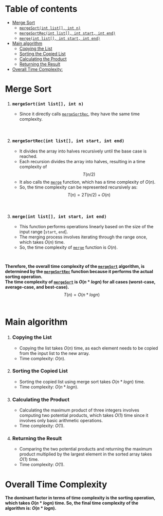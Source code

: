 # Table of contents
<!--toc:start-->
- [Merge Sort](#merge-sort)
  - [`mergeSort(int list[], int n)`](#mergesortint-list-int-n)
  - [`mergeSortRec(int list[], int start, int end)`](#mergesortrecint-list-int-start-int-end)
  - [`merge(int list[], int start, int end)`](#mergeint-list-int-start-int-end)
- [Main algorithm](#calculating-the-product)
  - [Copying the List](#copying-the-list)
  - [Sorting the Copied List](#sorting-the-copied-list)
  - [Calculating the Product](#calculating-the-product)
  - [Returning the Result](#returning-the-result)
- [Overall Time Complexity:](#overall-time-complexity)
<!--toc:end-->

# Merge Sort

1. ### `mergeSort(int list[], int n)`
   - Since it directly calls [`mergeSortRec`](#mergesortrecint-list-int-start-int-end), they have the same time complexity.
<br>

2. ### `mergeSortRec(int list[], int start, int end)`
   - It divides the array into halves recursively until the base case is reached.
   - Each recursion divides the array into halves, resulting in a time complexity of
   $$T(n/2)$$
   - It also calls the [`merge`](#mergeint-list-int-start-int-end) function, which has a time complexity of $O(n)$.
   - So, the time complexity can be represented recursively as:
   $$T(n) = 2T(n/2) + O(n)$$
<br>

3. ### `merge(int list[], int start, int end)`
   - This function performs operations linearly based on the size of the input range [`start`, `end`].<br>
   - The merging process involves iterating through the range once, which takes $O(n)$ time.<br>
   - So, the time complexity of [`merge`](#mergeint-list-int-start-int-end) function is $O(n)$.
<br>

**Therefore, the overall time complexity of the [`mergeSort`](#merge-sort) algorithm, is determined by the [`mergeSortRec`](#mergesortrecint-list-int-start-int-end) function because it performs the actual sorting operation.<br>
The time complexity of [`mergeSort`](#merge-sort) is $O(n*log n)$ for all cases (worst-case, average-case, and best-case).**
$$T(n) = O(n*log n)$$
<br>

# Main algorithm

1. ### Copying the List
   - Copying the list takes $O(n)$ time, as each element needs to be copied from the input list to the new array.
   - Time complexity: $O(n)$.

2. ### Sorting the Copied List
   - Sorting the copied list using merge sort takes $O(n*log n)$ time.
   - Time complexity: $O(n*log n)$.

3. ### Calculating the Product
   - Calculating the maximum product of three integers involves computing two potential products,
     which takes $O(1)$ time since it involves only basic arithmetic operations.
   - Time complexity: $O(1)$.

4. ### Returning the Result
   - Comparing the two potential products and returning the maximum product multiplied by the largest element
     in the sorted array takes $O(1)$ time.
   - Time complexity: $O(1)$.


# Overall Time Complexity
**The dominant factor in terms of time complexity is the sorting operation, which takes $O(n * log n)$ time.
So, the final time complexity of the algorithm is: $O(n * log n)$.**
